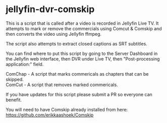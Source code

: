 # jellyfin-dvr-comskip

This is a script that is called after a video is recorded in Jellyfin Live TV. It attempts to mark or remove the commercials using Comcut & Comskip and then converts the video using Jellyfin ffmpeg.

The script also attempts to extract closed captions as SRT subtitles.

You can find where to put this script by going to the Server Dashboard in the Jellyfin web interface, then DVR under Live TV, then "Post-processing application:" field.

ComChap - A script that marks commericals as chapters that can be skipped.<br>
ComCut - A script that removes marked commericals.

If you have updates for this script please submit a PR so everyone can benefit.

You will need to have Comskip already installed from here:
https://github.com/erikkaashoek/Comskip
